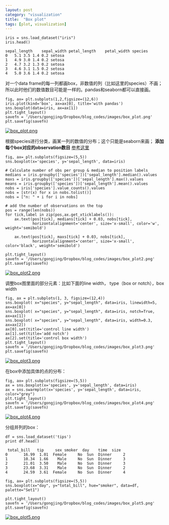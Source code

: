 ```yaml
---
layout: post
category: "visualization"
title:  "Box plot"
tags: [plot, visualization]
---
```




~~~
iris = sns.load_dataset("iris")
iris.head()

sepal_length	sepal_width	petal_length	petal_width	species
0	5.1	3.5	1.4	0.2	setosa
1	4.9	3.0	1.4	0.2	setosa
2	4.7	3.2	1.3	0.2	setosa
3	4.6	3.1	1.5	0.2	setosa
4	5.0	3.6	1.4	0.2	setosa
~~~

对一个data frame的每一列都画box，非数值的列（比如这里的species）不画；所以此时他们的数值数目可能是一样的。pandas和seaborn都可以直接画。

~~~
fig, ax= plt.subplots(1,2,figsize=(12,6))
iris.plot(kind='box', ax=ax[0], title='with pandas')
sns.boxplot(data=iris, ax=ax[1])
plt.tight_layout()
savefn = '/Users/gongjing/Dropbox/blog_codes/images/box_plot.png'
plt.savefig(savefn)
~~~

[![box_plot.png](https://i.loli.net/2018/02/10/5a7e763574140.png)](https://i.loli.net/2018/02/10/5a7e763574140.png)

根据species进行分类，画某一列的数值的分布；这个只能是seaborn来画；
**添加每个box对应的observation数目** [参考这里](https://python-graph-gallery.com/38-show-number-of-observation-on-boxplot/)

~~~
fig, ax= plt.subplots(figsize=(5,5))
sns.boxplot(x='species', y='sepal_length', data=iris)

# Calculate number of obs per group & median to position labels
medians = iris.groupby(['species'])['sepal_length'].median().values
maxs = iris.groupby(['species'])['sepal_length'].max().values
means = iris.groupby(['species'])['sepal_length'].mean().values
nobs = iris['species'].value_counts().values
nobs = [str(x) for x in nobs.tolist()]
nobs = ["n: " + i for i in nobs]

# add the number of observations on the top
pos = range(len(nobs))
for tick,label in zip(pos,ax.get_xticklabels()):
    ax.text(pos[tick], medians[tick] + 0.03, nobs[tick],
            horizontalalignment='center', size='x-small', color='w', weight='semibold')
    
    ax.text(pos[tick], maxs[tick] + 0.03, nobs[tick],
            horizontalalignment='center', size='x-small', color='black', weight='semibold')

plt.tight_layout()
savefn = '/Users/gongjing/Dropbox/blog_codes/images/box_plot2.png'
plt.savefig(savefn)
~~~

[![box_plot2.png](https://i.loli.net/2018/02/10/5a7e76358c596.png)](https://i.loli.net/2018/02/10/5a7e76358c596.png)


调整box图里面的部分元素：比如下面的line width， type（box or notch），box width

~~~
fig, ax = plt.subplots(1, 3, figsize=(12,4))
sns.boxplot( x="species", y="sepal_length", data=iris, linewidth=5, ax=ax[0])
sns.boxplot( x="species", y="sepal_length", data=iris, notch=True, ax=ax[1])
sns.boxplot( x="species", y="sepal_length", data=iris, width=0.3, ax=ax[2])
ax[0].set(title='control line width')
ax[1].set(title='add notch')
ax[2].set(title='control box width')
plt.tight_layout()
savefn = '/Users/gongjing/Dropbox/blog_codes/images/box_plot3.png'
plt.savefig(savefn)
~~~

[![box_plot3.png](https://i.loli.net/2018/02/10/5a7eff1e94be7.png)](https://i.loli.net/2018/02/10/5a7eff1e94be7.png)

在box中添加具体的点的分布：

~~~
fig, ax= plt.subplots(figsize=(5,5))
ax = sns.boxplot(x='species', y='sepal_length', data=iris)
ax = sns.swarmplot(x='species', y='sepal_length', data=iris, color="grey")
plt.tight_layout()
savefn = '/Users/gongjing/Dropbox/blog_codes/images/box_plot4.png'
plt.savefig(savefn)
~~~

[![box_plot4.png](https://i.loli.net/2018/02/10/5a7f00d45209b.png)](https://i.loli.net/2018/02/10/5a7f00d45209b.png)

分组并列的box：

~~~
df = sns.load_dataset('tips')
print df.head()

 total_bill   tip     sex smoker  day    time  size
0       16.99  1.01  Female     No  Sun  Dinner     2
1       10.34  1.66    Male     No  Sun  Dinner     3
2       21.01  3.50    Male     No  Sun  Dinner     3
3       23.68  3.31    Male     No  Sun  Dinner     2
4       24.59  3.61  Female     No  Sun  Dinner     4

fig, ax= plt.subplots(figsize=(5,5))
sns.boxplot(x="day", y="total_bill", hue="smoker", data=df, palette="Set1")

plt.tight_layout()
savefn = '/Users/gongjing/Dropbox/blog_codes/images/box_plot5.png'
plt.savefig(savefn)
~~~

[![box_plot5.png](https://i.loli.net/2018/02/10/5a7f00f9c35fb.png)](https://i.loli.net/2018/02/10/5a7f00f9c35fb.png)
